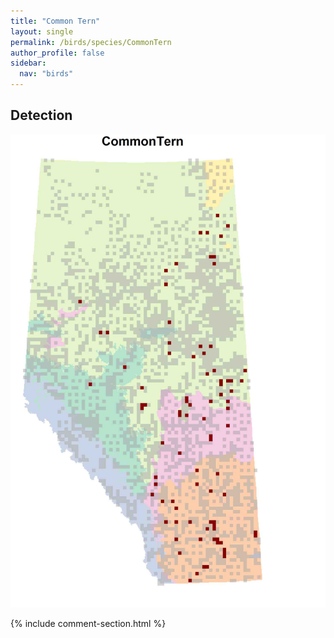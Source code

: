 ```yaml
---
title: "Common Tern"
layout: single
permalink: /birds/species/CommonTern
author_profile: false
sidebar:
  nav: "birds"
---
```


<h2>Detection</h2>

![](/assets/images/birds/CommonTern/det.jpg)

{% include comment-section.html %}
